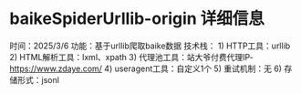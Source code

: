 # baikeSpiderUrllib-origin 详细信息
时间：2025/3/6
功能：基于urllib爬取baike数据
技术栈：
    1) HTTP工具：urllib
    2) HTML解析工具：lxml、xpath
    3) 代理池工具：站大爷付费代理IP-https://www.zdaye.com/
    4) useragent工具：自定义1个
    5) 重试机制：无
    6) 存储形式：jsonl
